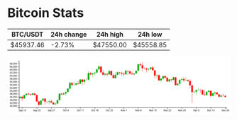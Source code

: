# Bitcoin Stats

BTC/USDT|24h change|24h high|24h low|
|---|---|---|---|
|$45937.46|-2.73%|$47550.00|$45558.85|

<img src="./chart.svg">
